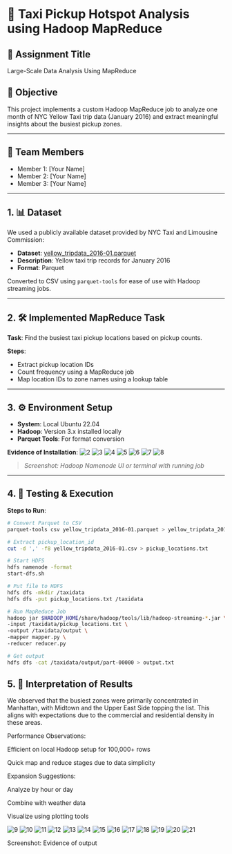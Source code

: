 # 🚕 Taxi Pickup Hotspot Analysis using Hadoop MapReduce

## 📁 Assignment Title

Large-Scale Data Analysis Using MapReduce

## 🎯 Objective

This project implements a custom Hadoop MapReduce job to analyze one month of NYC Yellow Taxi trip data (January 2016) and extract meaningful insights about the busiest pickup zones.

---

## 👥 Team Members

- Member 1: [Your Name]
- Member 2: [Your Name]
- Member 3: [Your Name]

---

## 1. 📊 Dataset

We used a publicly available dataset provided by NYC Taxi and Limousine Commission:

- **Dataset**: [yellow_tripdata_2016-01.parquet](https://d37ci6vzurychx.cloudfront.net/trip-data/yellow_tripdata_2016-01.parquet)
- **Description**: Yellow taxi trip records for January 2016
- **Format**: Parquet

Converted to CSV using `parquet-tools` for ease of use with Hadoop streaming jobs.

---

## 2. 🛠️ Implemented MapReduce Task

**Task**: Find the busiest taxi pickup locations based on pickup counts.

**Steps**:

- Extract pickup location IDs
- Count frequency using a MapReduce job
- Map location IDs to zone names using a lookup table

---

## 3. ⚙️ Environment Setup

- **System**: Local Ubuntu 22.04
- **Hadoop**: Version 3.x installed locally
- **Parquet Tools**: For format conversion

**Evidence of Installation**:
![2](https://github.com/user-attachments/assets/61441a13-bc29-4065-9825-5e78f4dd6154)
![3](https://github.com/user-attachments/assets/e59bf819-0912-4ca7-8612-5060e5648db9)
![4](https://github.com/user-attachments/assets/e645108b-cf2c-4fed-9726-656e5bf25807)
![5](https://github.com/user-attachments/assets/04045a98-3883-4b76-9750-25aca509c212)
![6](https://github.com/user-attachments/assets/25202d5e-d805-4812-9e54-a2ed5b270061)
![7](https://github.com/user-attachments/assets/7ca10f0f-d2fc-4356-bd3a-7d0a5ec2b0cb)
![8](https://github.com/user-attachments/assets/5c6d5321-69fd-47aa-ae42-049088b5d48c)

> _Screenshot: Hadoop Namenode UI or terminal with running job_

---

## 4. 🧪 Testing & Execution

**Steps to Run**:

```bash
# Convert Parquet to CSV
parquet-tools csv yellow_tripdata_2016-01.parquet > yellow_tripdata_2016-01.csv

# Extract pickup_location_id
cut -d ',' -f8 yellow_tripdata_2016-01.csv > pickup_locations.txt

# Start HDFS
hdfs namenode -format
start-dfs.sh

# Put file to HDFS
hdfs dfs -mkdir /taxidata
hdfs dfs -put pickup_locations.txt /taxidata

# Run MapReduce Job
hadoop jar $HADOOP_HOME/share/hadoop/tools/lib/hadoop-streaming-*.jar \
-input /taxidata/pickup_locations.txt \
-output /taxidata/output \
-mapper mapper.py \
-reducer reducer.py

# Get output
hdfs dfs -cat /taxidata/output/part-00000 > output.txt
```
## 5. 📌 Interpretation of Results
We observed that the busiest zones were primarily concentrated in Manhattan, with Midtown and the Upper East Side topping the list. This aligns with expectations due to the commercial and residential density in these areas.

Performance Observations:

Efficient on local Hadoop setup for 100,000+ rows

Quick map and reduce stages due to data simplicity

Expansion Suggestions:

Analyze by hour or day

Combine with weather data

Visualize using plotting tools


![9](https://github.com/user-attachments/assets/3f4ddf45-c52e-4bb3-8d99-7dd691b4aeec)
![10](https://github.com/user-attachments/assets/39850884-6bed-4c97-8583-015687bbfb34)
![11](https://github.com/user-attachments/assets/9cb60892-80a6-4fb1-9311-f80912bb699a)
![12](https://github.com/user-attachments/assets/2b93dc8b-74dc-4504-86d5-78aae36a2dd5)
![13](https://github.com/user-attachments/assets/320794ca-1d64-4cbc-969a-061caa7e77ca)
![14](https://github.com/user-attachments/assets/2709493f-7c43-484a-9804-27bd1e967e3f)
![15](https://github.com/user-attachments/assets/2ceca7fa-9b15-4c30-96ad-a865920d23a7)
![16](https://github.com/user-attachments/assets/10b72413-8ead-495d-8584-2142ae58a35e)
![17](https://github.com/user-attachments/assets/7400c138-dd1a-489e-bbab-77c9e18da467)
![18](https://github.com/user-attachments/assets/d10867ff-64dd-4a14-88b9-06b97eb1c51c)
![19](https://github.com/user-attachments/assets/066d01fc-ce83-459f-aebc-48faec398276)
![20](https://github.com/user-attachments/assets/838f9953-27cc-4f5c-9e9d-582192568c4f)
![21](https://github.com/user-attachments/assets/6cfe2723-32b8-49b0-a878-36969a317407)

Screenshot: Evidence of output

